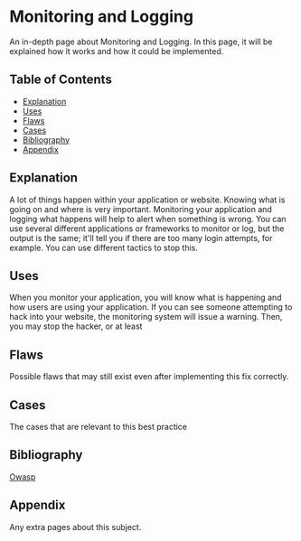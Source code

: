# Monitoring and Logging

An in-depth page about Monitoring and Logging. In this page, it will be explained how it works and how it could be implemented. 

## Table of Contents
- [Explanation](#explanation)
- [Uses](#uses)
- [Flaws](#flaws)
- [Cases](#cases)
- [Bibliography](#bibliography)
- [Appendix](#appendix)

## Explanation 
A lot of things happen within your application or website. Knowing what is going on and where is very important. Monitoring your application and logging what happens will help to alert when something is wrong. You can use several different applications or frameworks to monitor or log, but the output is the same; it'll tell you if there are too many login attempts, for example. You can use different tactics to stop this.

## Uses
When you monitor your application, you will know what is happening and how users are using your application. If you can see someone attempting to hack into your website, the monitoring system will issue a warning. Then, you may stop the hacker, or at least 

## Flaws
Possible flaws that may still exist even after implementing this fix correctly.

## Cases
The cases that are relevant to this best practice

## Bibliography
[Owasp](https://owasp.org/www-project-top-ten/2017/A10_2017-Insufficient_Logging%2526Monitoring)

## Appendix
Any extra pages about this subject.